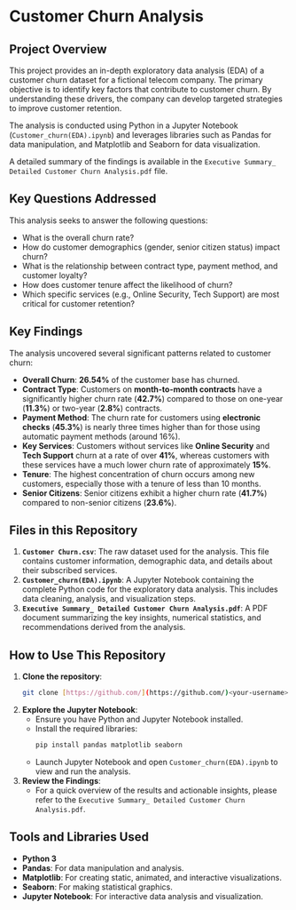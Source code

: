 # Customer Churn Analysis

## Project Overview

This project provides an in-depth exploratory data analysis (EDA) of a customer churn dataset for a fictional telecom company. The primary objective is to identify key factors that contribute to customer churn. By understanding these drivers, the company can develop targeted strategies to improve customer retention.

The analysis is conducted using Python in a Jupyter Notebook (`Customer_churn(EDA).ipynb`) and leverages libraries such as Pandas for data manipulation, and Matplotlib and Seaborn for data visualization.

A detailed summary of the findings is available in the `Executive Summary_ Detailed Customer Churn Analysis.pdf` file.

## Key Questions Addressed

This analysis seeks to answer the following questions:
* What is the overall churn rate?
* How do customer demographics (gender, senior citizen status) impact churn?
* What is the relationship between contract type, payment method, and customer loyalty?
* How does customer tenure affect the likelihood of churn?
* Which specific services (e.g., Online Security, Tech Support) are most critical for customer retention?

## Key Findings

The analysis uncovered several significant patterns related to customer churn:

* **Overall Churn**: **26.54%** of the customer base has churned.
* **Contract Type**: Customers on **month-to-month contracts** have a significantly higher churn rate (**42.7%**) compared to those on one-year (**11.3%**) or two-year (**2.8%**) contracts.
* **Payment Method**: The churn rate for customers using **electronic checks** (**45.3%**) is nearly three times higher than for those using automatic payment methods (around 16%).
* **Key Services**: Customers without services like **Online Security** and **Tech Support** churn at a rate of over **41%**, whereas customers with these services have a much lower churn rate of approximately **15%**.
* **Tenure**: The highest concentration of churn occurs among new customers, especially those with a tenure of less than 10 months.
* **Senior Citizens**: Senior citizens exhibit a higher churn rate (**41.7%**) compared to non-senior citizens (**23.6%**).

## Files in this Repository

1.  **`Customer Churn.csv`**: The raw dataset used for the analysis. This file contains customer information, demographic data, and details about their subscribed services.
2.  **`Customer_churn(EDA).ipynb`**: A Jupyter Notebook containing the complete Python code for the exploratory data analysis. This includes data cleaning, analysis, and visualization steps.
3.  **`Executive Summary_ Detailed Customer Churn Analysis.pdf`**: A PDF document summarizing the key insights, numerical statistics, and recommendations derived from the analysis.

## How to Use This Repository

1.  **Clone the repository**:
    ```bash
    git clone [https://github.com/](https://github.com/)<your-username>/Customer-Churn-Analysis.git
    ```
2.  **Explore the Jupyter Notebook**:
    * Ensure you have Python and Jupyter Notebook installed.
    * Install the required libraries:
        ```bash
        pip install pandas matplotlib seaborn
        ```
    * Launch Jupyter Notebook and open `Customer_churn(EDA).ipynb` to view and run the analysis.
3.  **Review the Findings**:
    * For a quick overview of the results and actionable insights, please refer to the `Executive Summary_ Detailed Customer Churn Analysis.pdf`.

## Tools and Libraries Used

* **Python 3**
* **Pandas**: For data manipulation and analysis.
* **Matplotlib**: For creating static, animated, and interactive visualizations.
* **Seaborn**: For making statistical graphics.
* **Jupyter Notebook**: For interactive data analysis and visualization.
